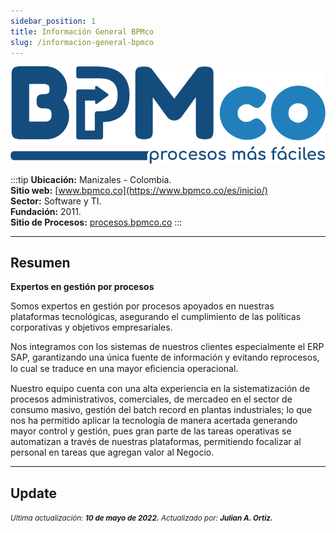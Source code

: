 ```yaml
---
sidebar_position: 1
title: Información General BPMco
slug: /informacion-general-bpmco
---
```


![BPMco](./logo-bpmco.png "BPMco")

:::tip
**Ubicación:** Manizales - Colombia.  
**Sitio web:** [www.bpmco.co](https://www.bpmco.co/es/inicio/)      
**Sector:** Software y TI.  
**Fundación:** 2011.  
**Sitio de Procesos:** [procesos.bpmco.co](http://procesos.bpmco.co/) 
:::

***

## Resumen

**Expertos en gestión por procesos**

Somos expertos en gestión por procesos apoyados en nuestras plataformas tecnológicas, asegurando el cumplimiento de las políticas corporativas y objetivos empresariales.

Nos integramos con los sistemas de nuestros clientes especialmente el ERP SAP, garantizando una única fuente de información y evitando reprocesos, lo cual se traduce en una mayor eﬁciencia operacional.

Nuestro equipo cuenta con una alta experiencia en la sistematización de procesos administrativos, comerciales, de mercadeo en el sector de consumo masivo, gestión del batch record en plantas industriales; lo que nos ha permitido aplicar la tecnología de manera acertada generando mayor control y gestión, pues gran parte de las tareas operativas se automatizan a través de nuestras plataformas, permitiendo focalizar al personal en tareas que agregan valor al Negocio.

***

## Update

<div class="ultima-actualizacion">
  <small>
    <i>
      Ultima actualización:
      <b> 10 de mayo de 2022.</b>
    </i>
  </small>

  <small>
    <i>
      Actualizado por:
      <b> Julian A. Ortiz.</b>
    </i>
  </small>
</div>